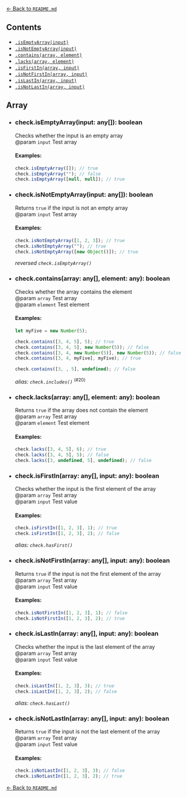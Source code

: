 [← Back to `README.md`](../README.md)

## Contents
- [`.isEmptyArray(input)`](./array.md#checkisemptyarrayinput-any-boolean)
- [`.isNotEmptyArray(input)`](./array.md#checkisnotemptyarrayinput-any-boolean)
- [`.contains(array, element)`](./array.md#checkcontainsarray-any-element-any-boolean)
- [`.lacks(array, element)`](./array.md#checklacksarray-any-element-any-boolean)
- [`.isFirstIn(array, input)`](./array.md#checkisfirstinarray-any-input-any-boolean)
- [`.isNotFirstIn(array, input)`](./array.md#checkisnotfirstinarray-any-input-any-boolean)
- [`.isLastIn(array, input)`](./array.md#checkislastinarray-any-input-any-boolean)
- [`.isNotLastIn(array, input)`](./array.md#checkisnotlastinarray-any-input-any-boolean)

## Array
- ### check.isEmptyArray(input: any[]): boolean
  Checks whether the input is an empty array  
  @param `input` Test array  

  #### Examples:
  ```javascript
  check.isEmptyArray([]); // true
  check.isEmptyArray(""); // false
  check.isEmptyArray([null, null]); // true
  ```

- ### check.isNotEmptyArray(input: any[]): boolean
  Returns `true` if the input is not an empty array  
  @param `input` Test array  

  #### Examples:
  ```javascript
  check.isNotEmptyArray([1, 2, 3]); // true
  check.isNotEmptyArray(""); // true
  check.isNotEmptyArray([new Object()]); // true
  ```

  _reversed `check.isEmptyArray()`_  

- ### check.contains(array: any[], element: any): boolean
  Checks whether the array contains the element  
  @param `array` Test array  
  @param `element` Test element  

  #### Examples:
  ```javascript
  let myFive = new Number(5);

  check.contains([3, 4, 5], 5); // true
  check.contains([3, 4, 5], new Number(5)); // false
  check.contains([3, 4, new Number(5)], new Number(5)); // false
  check.contains([3, 4, myFive], myFive); // true

  check.contains([3, , 5], undefined); // false
  ```

  _alias: `check.includes()`_  <sup>(#20)</sup>

- ### check.lacks(array: any[], element: any): boolean
  Returns `true` if the array does not contain the element  
  @param `array` Test array  
  @param `element` Test element  

  #### Examples:
  ```javascript
  check.lacks([3, 4, 5], 6); // true
  check.lacks([3, 4, 5], 5); // false
  check.lacks([3, undefined, 5], undefined); // false
  ```

- ### check.isFirstIn(array: any[], input: any): boolean
  Checks whether the input is the first element of the array  
  @param `array` Test array  
  @param `input` Test value  

  #### Examples:
  ```javascript
  check.isFirstIn([1, 2, 3], 1); // true
  check.isFirstIn([1, 2, 3], 2); // false
  ```

  _alias: `check.hasFirst()`_  

- ### check.isNotFirstIn(array: any[], input: any): boolean
  Returns `true` if the input is not the first element of the array  
  @param `array` Test array  
  @param `input` Test value  

  #### Examples:
  ```javascript
  check.isNotFirstIn([1, 2, 3], 1); // false
  check.isNotFirstIn([1, 2, 3], 2); // true
  ```

- ### check.isLastIn(array: any[], input: any): boolean
  Checks whether the input is the last element of the array  
  @param `array` Test array  
  @param `input` Test value  

  #### Examples:
  ```javascript
  check.isLastIn([1, 2, 3], 3); // true
  check.isLastIn([1, 2, 3], 2); // false
  ```

  _alias: `check.hasLast()`_  

- ### check.isNotLastIn(array: any[], input: any): boolean
  Returns `true` if the input is not the last element of the array  
  @param `array` Test array  
  @param `input` Test value  

  #### Examples:
  ```javascript
  check.isNotLastIn([1, 2, 3], 3); // false
  check.isNotLastIn([1, 2, 3], 2); // true
  ```

[← Back to `README.md`](../README.md)

